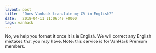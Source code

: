 ```yaml
---
layout: post
title:  "Does Vanhack translate my CV in English?"
date:   2018-04-11 11:06:49 +0000
tags: vanhack
---
```

No, we help you format it once it is in English. We will correct any English mistakes that you may have. Note: this service is for VanHack Premium members.
